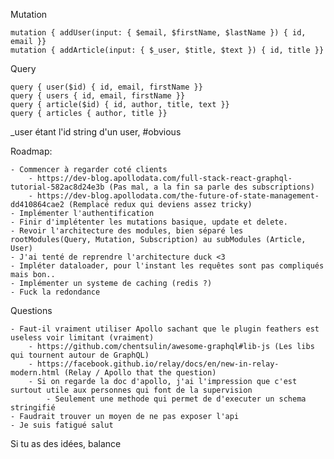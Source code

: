 Mutation

```
mutation { addUser(input: { $email, $firstName, $lastName }) { id, email }}
mutation { addArticle(input: { $_user, $title, $text }) { id, title }}
```

Query

```
query { user($id) { id, email, firstName }} 
query { users { id, email, firstName }} 
query { article($id) { id, author, title, text }} 
query { articles { author, title }} 
```

_user étant l'id string d'un user, #obvious

Roadmap:

    - Commencer à regarder coté clients
        - https://dev-blog.apollodata.com/full-stack-react-graphql-tutorial-582ac8d24e3b (Pas mal, a la fin sa parle des subscriptions)
        - https://dev-blog.apollodata.com/the-future-of-state-management-dd410864cae2 (Remplacé redux qui deviens assez tricky)
    - Implémenter l'authentification
    - Finir d'implétenter les mutations basique, update et delete.
    - Revoir l'architecture des modules, bien séparé les rootModules(Query, Mutation, Subscription) au subModules (Article, User)
    - J'ai tenté de reprendre l'architecture duck <3
    - Impléter dataloader, pour l'instant les requêtes sont pas compliqués mais bon..
    - Implémenter un systeme de caching (redis ?)
    - Fuck la redondance


Questions

    - Faut-il vraiment utiliser Apollo sachant que le plugin feathers est useless voir limitant (vraiment)
        - https://github.com/chentsulin/awesome-graphql#lib-js (Les libs qui tournent autour de GraphQL)
        - https://facebook.github.io/relay/docs/en/new-in-relay-modern.html (Relay / Apollo that the question)
        - Si on regarde la doc d'apollo, j'ai l'impression que c'est surtout utile aux personnes qui font de la supervision
            - Seulement une methode qui permet de d'executer un schema stringifié
    - Faudrait trouver un moyen de ne pas exposer l'api
    - Je suis fatigué salut

Si tu as des idées, balance